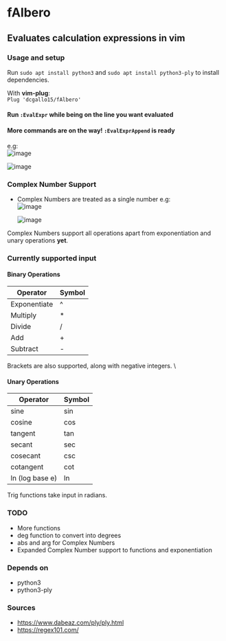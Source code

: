 # fAlbero

## Evaluates calculation expressions in vim

### Usage and setup

Run `sudo apt install python3` and `sudo apt install python3-ply` to install dependencies.

With **vim-plug**: \
`Plug 'dcgallo15/fAlbero'`

#### Run `:EvalExpr` while being on the line you want evaluated

#### More commands are on the way! `:EvalExprAppend` is ready

e.g: \
![image](https://github.com/user-attachments/assets/3dd5309b-e44a-4513-8f47-aa0f93cf2b40)

![image](https://github.com/user-attachments/assets/8d64f8d0-2cbf-4006-b544-92d9035d1001)

### Complex Number Support

- Complex Numbers are treated as a single number e.g: \
  ![image](https://github.com/user-attachments/assets/c1e2fec6-2686-4267-836b-7ba9cdf3318d)

  ![image](https://github.com/user-attachments/assets/d9cde266-1e08-4aa3-8a9a-66bb1d6da528)

Complex Numbers support all operations
apart from exponentiation and unary operations **yet**.

### Currently supported input

#### Binary Operations

| Operator        | Symbol |
| --------        | ------- |
| Exponentiate    | ^       |
| Multiply        | *       |
| Divide          | /       |
| Add             | +       |
| Subtract        | -       |

Brackets are also supported, along with negative integers. \

#### Unary Operations

| Operator        | Symbol  |
| --------        | ------- |
| sine            | sin     |
| cosine          | cos     |
| tangent         | tan     |
| secant          | sec     |
| cosecant        | csc     |
| cotangent       | cot     |
| ln (log base e) | ln      |

Trig functions take input in radians.

### TODO

- More functions
- deg function to convert into degrees
- abs and arg for Complex Numbers
- Expanded Complex Number support to functions and exponentiation

### Depends on

- python3
- python3-ply

### Sources

- <https://www.dabeaz.com/ply/ply.html>
- <https://regex101.com/>
